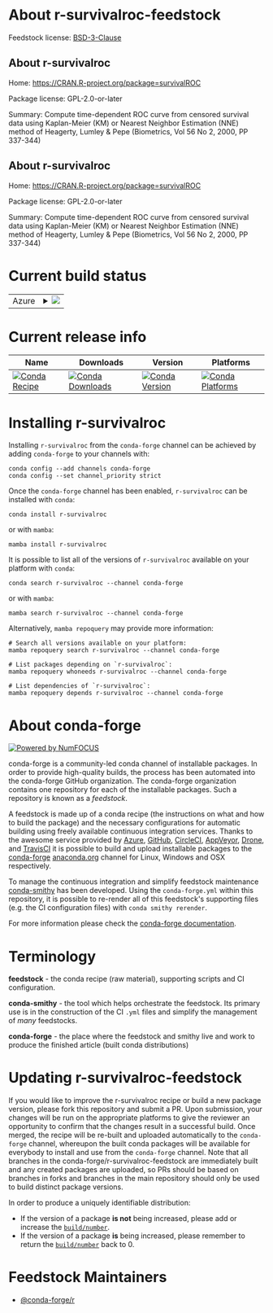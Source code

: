 About r-survivalroc-feedstock
=============================

Feedstock license: [BSD-3-Clause](https://github.com/conda-forge/r-survivalroc-feedstock/blob/main/LICENSE.txt)


About r-survivalroc
-------------------

Home: https://CRAN.R-project.org/package=survivalROC

Package license: GPL-2.0-or-later

Summary: Compute time-dependent ROC curve from censored survival data using Kaplan-Meier (KM) or Nearest Neighbor Estimation (NNE) method of Heagerty, Lumley & Pepe (Biometrics, Vol 56 No 2, 2000, PP 337-344)

About r-survivalroc
-------------------

Home: https://CRAN.R-project.org/package=survivalROC

Package license: GPL-2.0-or-later

Summary: Compute time-dependent ROC curve from censored survival data using Kaplan-Meier (KM) or Nearest Neighbor Estimation (NNE) method of Heagerty, Lumley & Pepe (Biometrics, Vol 56 No 2, 2000, PP 337-344)

Current build status
====================


<table>
    
  <tr>
    <td>Azure</td>
    <td>
      <details>
        <summary>
          <a href="https://dev.azure.com/conda-forge/feedstock-builds/_build/latest?definitionId=1695&branchName=main">
            <img src="https://dev.azure.com/conda-forge/feedstock-builds/_apis/build/status/r-survivalroc-feedstock?branchName=main">
          </a>
        </summary>
        <table>
          <thead><tr><th>Variant</th><th>Status</th></tr></thead>
          <tbody><tr>
              <td>linux_64_r_base4.4</td>
              <td>
                <a href="https://dev.azure.com/conda-forge/feedstock-builds/_build/latest?definitionId=1695&branchName=main">
                  <img src="https://dev.azure.com/conda-forge/feedstock-builds/_apis/build/status/r-survivalroc-feedstock?branchName=main&jobName=linux&configuration=linux%20linux_64_r_base4.4" alt="variant">
                </a>
              </td>
            </tr><tr>
              <td>linux_64_r_base4.5</td>
              <td>
                <a href="https://dev.azure.com/conda-forge/feedstock-builds/_build/latest?definitionId=1695&branchName=main">
                  <img src="https://dev.azure.com/conda-forge/feedstock-builds/_apis/build/status/r-survivalroc-feedstock?branchName=main&jobName=linux&configuration=linux%20linux_64_r_base4.5" alt="variant">
                </a>
              </td>
            </tr><tr>
              <td>linux_aarch64_r_base4.4</td>
              <td>
                <a href="https://dev.azure.com/conda-forge/feedstock-builds/_build/latest?definitionId=1695&branchName=main">
                  <img src="https://dev.azure.com/conda-forge/feedstock-builds/_apis/build/status/r-survivalroc-feedstock?branchName=main&jobName=linux&configuration=linux%20linux_aarch64_r_base4.4" alt="variant">
                </a>
              </td>
            </tr><tr>
              <td>linux_aarch64_r_base4.5</td>
              <td>
                <a href="https://dev.azure.com/conda-forge/feedstock-builds/_build/latest?definitionId=1695&branchName=main">
                  <img src="https://dev.azure.com/conda-forge/feedstock-builds/_apis/build/status/r-survivalroc-feedstock?branchName=main&jobName=linux&configuration=linux%20linux_aarch64_r_base4.5" alt="variant">
                </a>
              </td>
            </tr><tr>
              <td>linux_ppc64le_r_base4.4</td>
              <td>
                <a href="https://dev.azure.com/conda-forge/feedstock-builds/_build/latest?definitionId=1695&branchName=main">
                  <img src="https://dev.azure.com/conda-forge/feedstock-builds/_apis/build/status/r-survivalroc-feedstock?branchName=main&jobName=linux&configuration=linux%20linux_ppc64le_r_base4.4" alt="variant">
                </a>
              </td>
            </tr><tr>
              <td>linux_ppc64le_r_base4.5</td>
              <td>
                <a href="https://dev.azure.com/conda-forge/feedstock-builds/_build/latest?definitionId=1695&branchName=main">
                  <img src="https://dev.azure.com/conda-forge/feedstock-builds/_apis/build/status/r-survivalroc-feedstock?branchName=main&jobName=linux&configuration=linux%20linux_ppc64le_r_base4.5" alt="variant">
                </a>
              </td>
            </tr><tr>
              <td>osx_64_r_base4.4</td>
              <td>
                <a href="https://dev.azure.com/conda-forge/feedstock-builds/_build/latest?definitionId=1695&branchName=main">
                  <img src="https://dev.azure.com/conda-forge/feedstock-builds/_apis/build/status/r-survivalroc-feedstock?branchName=main&jobName=osx&configuration=osx%20osx_64_r_base4.4" alt="variant">
                </a>
              </td>
            </tr><tr>
              <td>osx_64_r_base4.5</td>
              <td>
                <a href="https://dev.azure.com/conda-forge/feedstock-builds/_build/latest?definitionId=1695&branchName=main">
                  <img src="https://dev.azure.com/conda-forge/feedstock-builds/_apis/build/status/r-survivalroc-feedstock?branchName=main&jobName=osx&configuration=osx%20osx_64_r_base4.5" alt="variant">
                </a>
              </td>
            </tr><tr>
              <td>osx_arm64_r_base4.4</td>
              <td>
                <a href="https://dev.azure.com/conda-forge/feedstock-builds/_build/latest?definitionId=1695&branchName=main">
                  <img src="https://dev.azure.com/conda-forge/feedstock-builds/_apis/build/status/r-survivalroc-feedstock?branchName=main&jobName=osx&configuration=osx%20osx_arm64_r_base4.4" alt="variant">
                </a>
              </td>
            </tr><tr>
              <td>osx_arm64_r_base4.5</td>
              <td>
                <a href="https://dev.azure.com/conda-forge/feedstock-builds/_build/latest?definitionId=1695&branchName=main">
                  <img src="https://dev.azure.com/conda-forge/feedstock-builds/_apis/build/status/r-survivalroc-feedstock?branchName=main&jobName=osx&configuration=osx%20osx_arm64_r_base4.5" alt="variant">
                </a>
              </td>
            </tr><tr>
              <td>win_64_r_base4.4</td>
              <td>
                <a href="https://dev.azure.com/conda-forge/feedstock-builds/_build/latest?definitionId=1695&branchName=main">
                  <img src="https://dev.azure.com/conda-forge/feedstock-builds/_apis/build/status/r-survivalroc-feedstock?branchName=main&jobName=win&configuration=win%20win_64_r_base4.4" alt="variant">
                </a>
              </td>
            </tr><tr>
              <td>win_64_r_base4.5</td>
              <td>
                <a href="https://dev.azure.com/conda-forge/feedstock-builds/_build/latest?definitionId=1695&branchName=main">
                  <img src="https://dev.azure.com/conda-forge/feedstock-builds/_apis/build/status/r-survivalroc-feedstock?branchName=main&jobName=win&configuration=win%20win_64_r_base4.5" alt="variant">
                </a>
              </td>
            </tr>
          </tbody>
        </table>
      </details>
    </td>
  </tr>
</table>

Current release info
====================

| Name | Downloads | Version | Platforms |
| --- | --- | --- | --- |
| [![Conda Recipe](https://img.shields.io/badge/recipe-r--survivalroc-green.svg)](https://anaconda.org/conda-forge/r-survivalroc) | [![Conda Downloads](https://img.shields.io/conda/dn/conda-forge/r-survivalroc.svg)](https://anaconda.org/conda-forge/r-survivalroc) | [![Conda Version](https://img.shields.io/conda/vn/conda-forge/r-survivalroc.svg)](https://anaconda.org/conda-forge/r-survivalroc) | [![Conda Platforms](https://img.shields.io/conda/pn/conda-forge/r-survivalroc.svg)](https://anaconda.org/conda-forge/r-survivalroc) |

Installing r-survivalroc
========================

Installing `r-survivalroc` from the `conda-forge` channel can be achieved by adding `conda-forge` to your channels with:

```
conda config --add channels conda-forge
conda config --set channel_priority strict
```

Once the `conda-forge` channel has been enabled, `r-survivalroc` can be installed with `conda`:

```
conda install r-survivalroc
```

or with `mamba`:

```
mamba install r-survivalroc
```

It is possible to list all of the versions of `r-survivalroc` available on your platform with `conda`:

```
conda search r-survivalroc --channel conda-forge
```

or with `mamba`:

```
mamba search r-survivalroc --channel conda-forge
```

Alternatively, `mamba repoquery` may provide more information:

```
# Search all versions available on your platform:
mamba repoquery search r-survivalroc --channel conda-forge

# List packages depending on `r-survivalroc`:
mamba repoquery whoneeds r-survivalroc --channel conda-forge

# List dependencies of `r-survivalroc`:
mamba repoquery depends r-survivalroc --channel conda-forge
```


About conda-forge
=================

[![Powered by
NumFOCUS](https://img.shields.io/badge/powered%20by-NumFOCUS-orange.svg?style=flat&colorA=E1523D&colorB=007D8A)](https://numfocus.org)

conda-forge is a community-led conda channel of installable packages.
In order to provide high-quality builds, the process has been automated into the
conda-forge GitHub organization. The conda-forge organization contains one repository
for each of the installable packages. Such a repository is known as a *feedstock*.

A feedstock is made up of a conda recipe (the instructions on what and how to build
the package) and the necessary configurations for automatic building using freely
available continuous integration services. Thanks to the awesome service provided by
[Azure](https://azure.microsoft.com/en-us/services/devops/), [GitHub](https://github.com/),
[CircleCI](https://circleci.com/), [AppVeyor](https://www.appveyor.com/),
[Drone](https://cloud.drone.io/welcome), and [TravisCI](https://travis-ci.com/)
it is possible to build and upload installable packages to the
[conda-forge](https://anaconda.org/conda-forge) [anaconda.org](https://anaconda.org/)
channel for Linux, Windows and OSX respectively.

To manage the continuous integration and simplify feedstock maintenance
[conda-smithy](https://github.com/conda-forge/conda-smithy) has been developed.
Using the ``conda-forge.yml`` within this repository, it is possible to re-render all of
this feedstock's supporting files (e.g. the CI configuration files) with ``conda smithy rerender``.

For more information please check the [conda-forge documentation](https://conda-forge.org/docs/).

Terminology
===========

**feedstock** - the conda recipe (raw material), supporting scripts and CI configuration.

**conda-smithy** - the tool which helps orchestrate the feedstock.
                   Its primary use is in the construction of the CI ``.yml`` files
                   and simplify the management of *many* feedstocks.

**conda-forge** - the place where the feedstock and smithy live and work to
                  produce the finished article (built conda distributions)


Updating r-survivalroc-feedstock
================================

If you would like to improve the r-survivalroc recipe or build a new
package version, please fork this repository and submit a PR. Upon submission,
your changes will be run on the appropriate platforms to give the reviewer an
opportunity to confirm that the changes result in a successful build. Once
merged, the recipe will be re-built and uploaded automatically to the
`conda-forge` channel, whereupon the built conda packages will be available for
everybody to install and use from the `conda-forge` channel.
Note that all branches in the conda-forge/r-survivalroc-feedstock are
immediately built and any created packages are uploaded, so PRs should be based
on branches in forks and branches in the main repository should only be used to
build distinct package versions.

In order to produce a uniquely identifiable distribution:
 * If the version of a package **is not** being increased, please add or increase
   the [``build/number``](https://docs.conda.io/projects/conda-build/en/latest/resources/define-metadata.html#build-number-and-string).
 * If the version of a package **is** being increased, please remember to return
   the [``build/number``](https://docs.conda.io/projects/conda-build/en/latest/resources/define-metadata.html#build-number-and-string)
   back to 0.

Feedstock Maintainers
=====================

* [@conda-forge/r](https://github.com/orgs/conda-forge/teams/r/)

